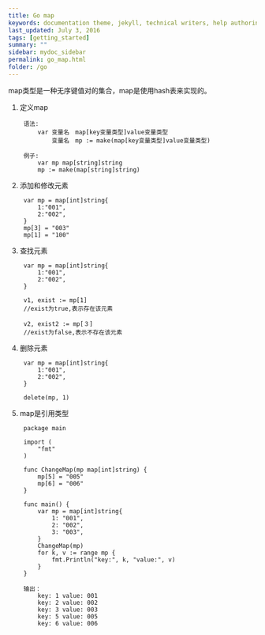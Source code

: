 ```yaml
---
title: Go map
keywords: documentation theme, jekyll, technical writers, help authoring tools, hat replacements
last_updated: July 3, 2016
tags: [getting_started]
summary: ""
sidebar: mydoc_sidebar
permalink: go_map.html
folder: /go
---
```


   map类型是一种无序键值对的集合，map是使用hash表来实现的。

1. 定义map
  
        语法:  
            var 变量名　map[key变量类型]value变量类型  
                变量名　mp := make(map[key变量类型]value变量类型)

        例子:  
            var mp map[string]string  
            mp := make(map[string]string)

2. 添加和修改元素

        var mp = map[int]string{  
            1:"001",  
            2:"002",  
        }  
        mp[3] = "003"  
        mp[1] = "100"

3. 查找元素

        var mp = map[int]string{  
            1:"001",  
            2:"002",  
        }

        v1, exist := mp[1]  
        //exist为true,表示存在该元素

        v2, exist2 := mp[３]  
        //exist为false,表示不存在该元素

4. 删除元素

        var mp = map[int]string{  
            1:"001",  
            2:"002",  
        }

        delete(mp, 1)

5. map是引用类型  

        package main

        import (  
            "fmt"  
        )

        func ChangeMap(mp map[int]string) {  
            mp[5] = "005"  
            mp[6] = "006"  
        }

        func main() {  
            var mp = map[int]string{  
                1: "001",  
                2: "002",  
                3: "003",  
            }  
            ChangeMap(mp)  
            for k, v := range mp {  
                fmt.Println("key:", k, "value:", v)  
            }  
        }

        输出：  
            key: 1 value: 001  
            key: 2 value: 002  
            key: 3 value: 003  
            key: 5 value: 005  
            key: 6 value: 006  

